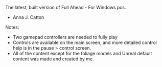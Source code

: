 The latest, built version of Full Ahead - For Windows pcs.
- Anna J. Catton

Notes:
- Two gamepad controllers are needed to fully play
- Controls are available on the main screen, and more detailed control help is in the pause > control screen.
- All of the content except for the foliage models and Unreal default content was made and created by me.
